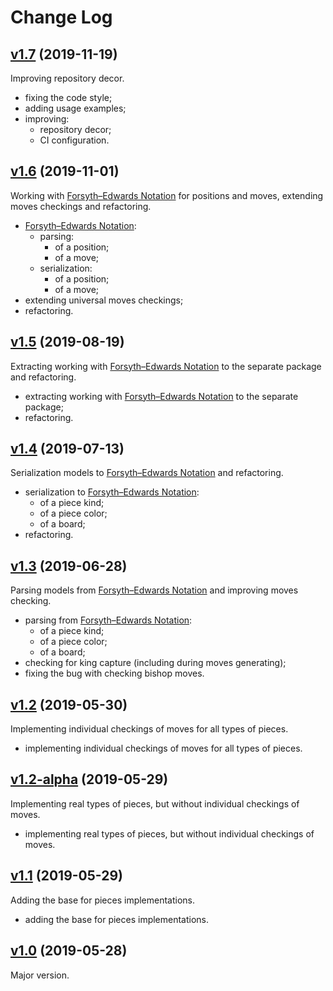 # Change Log

## [v1.7](https://github.com/thewizardplusplus/go-chess-models/tree/v1.7) (2019-11-19)

Improving repository decor.

- fixing the code style;
- adding usage examples;
- improving:
  - repository decor;
  - CI configuration.

## [v1.6](https://github.com/thewizardplusplus/go-chess-models/tree/v1.6) (2019-11-01)

Working with [Forsyth–Edwards Notation](https://en.wikipedia.org/wiki/Forsyth–Edwards_Notation) for positions and moves, extending moves checkings and refactoring.

- [Forsyth–Edwards Notation](https://en.wikipedia.org/wiki/Forsyth–Edwards_Notation):
  - parsing:
    - of a position;
    - of a move;
  - serialization:
    - of a position;
    - of a move;
- extending universal moves checkings;
- refactoring.

## [v1.5](https://github.com/thewizardplusplus/go-chess-models/tree/v1.5) (2019-08-19)

Extracting working with [Forsyth–Edwards Notation](https://en.wikipedia.org/wiki/Forsyth–Edwards_Notation) to the separate package and refactoring.

- extracting working with [Forsyth–Edwards Notation](https://en.wikipedia.org/wiki/Forsyth–Edwards_Notation) to the separate package;
- refactoring.

## [v1.4](https://github.com/thewizardplusplus/go-chess-models/tree/v1.4) (2019-07-13)

Serialization models to [Forsyth–Edwards Notation](https://en.wikipedia.org/wiki/Forsyth–Edwards_Notation) and refactoring.

- serialization to [Forsyth–Edwards Notation](https://en.wikipedia.org/wiki/Forsyth–Edwards_Notation):
  - of a piece kind;
  - of a piece color;
  - of a board;
- refactoring.

## [v1.3](https://github.com/thewizardplusplus/go-chess-models/tree/v1.3) (2019-06-28)

Parsing models from [Forsyth–Edwards Notation](https://en.wikipedia.org/wiki/Forsyth–Edwards_Notation) and improving moves checking.

- parsing from [Forsyth–Edwards Notation](https://en.wikipedia.org/wiki/Forsyth–Edwards_Notation):
  - of a piece kind;
  - of a piece color;
  - of a board;
- checking for king capture (including during moves generating);
- fixing the bug with checking bishop moves.

## [v1.2](https://github.com/thewizardplusplus/go-chess-models/tree/v1.2) (2019-05-30)

Implementing individual checkings of moves for all types of pieces.

- implementing individual checkings of moves for all types of pieces.

## [v1.2-alpha](https://github.com/thewizardplusplus/go-chess-models/tree/v1.2-alpha) (2019-05-29)

Implementing real types of pieces, but without individual checkings of moves.

- implementing real types of pieces, but without individual checkings of moves.

## [v1.1](https://github.com/thewizardplusplus/go-chess-models/tree/v1.1) (2019-05-29)

Adding the base for pieces implementations.

- adding the base for pieces implementations.

## [v1.0](https://github.com/thewizardplusplus/go-chess-models/tree/v1.0) (2019-05-28)

Major version.
